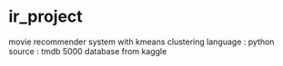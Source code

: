 # ir_project
movie recommender system with kmeans clustering
language : python
source : tmdb 5000 database from kaggle
